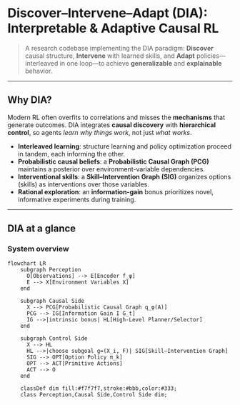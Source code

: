 # Discover–Intervene–Adapt (DIA): Interpretable & Adaptive Causal RL

> A research codebase implementing the DIA paradigm: **Discover** causal structure, **Intervene** with learned skills, and **Adapt** policies—interleaved in one loop—to achieve **generalizable** and **explainable** behavior.

---

## Why DIA?

Modern RL often overfits to correlations and misses the **mechanisms** that generate outcomes. DIA integrates **causal discovery** with **hierarchical control**, so agents *learn why things work*, not just *what works*.

- **Interleaved learning**: structure learning and policy optimization proceed in tandem, each informing the other.
- **Probabilistic causal beliefs**: a **Probabilistic Causal Graph (PCG)** maintains a posterior over environment-variable dependencies.
- **Interventional skills**: a **Skill–Intervention Graph (SIG)** organizes options (skills) as interventions over those variables.
- **Rational exploration**: an **information-gain** bonus prioritizes novel, informative experiments during training.

---

## DIA at a glance

### System overview

```mermaid
flowchart LR
    subgraph Perception
      O[Observations] --> E[Encoder f_ψ]
      E --> X[Environment Variables X]
    end

    subgraph Causal Side
      X --> PCG[Probabilistic Causal Graph q_φ(A)]
      PCG --> IG[Information Gain I G_t]
      IG -->|intrinsic bonus| HL[High-Level Planner/Selector]
    end

    subgraph Control Side
      X --> HL
      HL -->|choose subgoal g=(X_i, F)| SIG[Skill–Intervention Graph]
      SIG --> OPT[Option Policy π_k]
      OPT --> ACT[Primitive Actions]
      ACT --> O
    end

    classDef dim fill:#f7f7f7,stroke:#bbb,color:#333;
    class Perception,Causal Side,Control Side dim;
